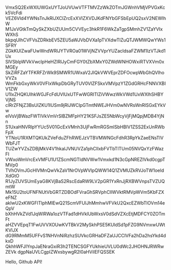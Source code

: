 VmxSQ2ExWXlUWGxUYTJoUVUwVTFTMVZzWkZOTmJGWnhVMjVPVGxKck5VcFdi
VEZ6Vld4YWNsTnJkRlJXClZrcExXVlZXVDJKdFNYbGFSbEpUQ2sxV2NEWlhW
M1JxVGtkTmQySkZXbUZUUm5CVVEyc3hkR1F6WkZaTgpSMmhZV1ZaYVIxWXhS
bkpqUlhCVFVsZDRkbEV5ZEU5aWJVbDVXa1pTVXdwTlZuQTJWMWQwYWs1SFRY
ZGkKUlZwaFUwWndWRlJYTVROa01WVjNZVVprYUZacldsaFZWM1IzVTJkd1Ux
SlVSblpWVkVwclpHeHZlRlJyCmFGY0tZbXMxY0ZWdWNHOWxiRTVXVm0xMGEy
SkZiRFZaYTFKRFZrWk9SMWR1UWxaV2JIQkVWVEprZDFOcwpWbGhQVlhoVVZs
WmFkbGxyWkV0VFIxWkpDbGRyTUV0VlZFSkxVMVpzY1ZGdGRHcFNNVXBIV1ZW
U1IxZHQKUlhkWGJFcFdUVlUxUTFwWGRITlZiVWwzWkVWd1UxWXlhSHBYVjNS
clRrZFNjZ3BsUlZKU1lUSm9jRlJWClpGTmtNWEJHVm0wNVRsWnRlSGxEYkVw
elVsVjBWazFWTlVkVmVrSlBZMFpHY21KSFJsZE5NbWcyVjFjMQpjMDB4YjNn
S1UxaHNVRlpYYUc5V01GcExVMnh3UjFwRmRGSmlSbHBIV1ZSS2ExUnRWbFpX
YTNoU1RXMTQKUkZVeFduZFhRWEJzVTBVMWNGcFdhR3RpYkZaeENsTlVWbFJT
TUZwYVZsZDBjMkV4V1hkalJVNUVZa1phClIxbFVTbTlTUm05NVQxYzFWazFI
VWxoWmVrcExVMFU1U1ZScmNGTldNVWw1Vmxkd1N3cGpNREZIVkd0cgpTMVp0
TVhOVmJGcHlVMnQwVkZaV1NrOVpWVlpQWW14Q1ZVMUZkRVJoTW1oeldXdGtO
R1JyZUVSUmEyaG8KVjBaS2RscEdaRW9LV2pGR1YxRnJjRXBWVnpsTVZUQmtW
Mk15U2toUFNFNUtVbGRTZDBOdFVraGhSRVphCllWVktRMVpWVm5KbFZXeFNZ
akIwU2xKWGFITlphMlEwQ21ScmVFUlJhMmhwVFVkU2QxcEZWbTlOVm14eQpV
bXhHVkZVd1JqWlRWa1ozVTFad1dHVklUbWxsV0dSdVZXcEtjMDFCY0ZOTmFt
aHZVVEpqT1FwUVVXOUwKVTBkV2MySkhPSE5KUldSd1pFZG9NVmxwUWtKVlJX
dG9RMmM5UFFvS1NHVnNiRzhzSUVkcGRHaDFZaUJCClVFa2hDa2hsYkd4dkxD
QkhhWFJIYnpJaENraGxiR3h2TENCSGFYUkhieUVLU0dWc2JHOHNJRWRwZEVk
dgpNaUVLCgpIZWxsbywgR2l0aHViIEFQSSEK

Hello, Github API!
